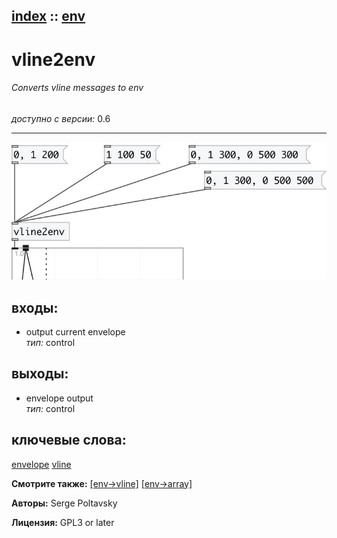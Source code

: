 [index](index.html) :: [env](category_env.html)
---

# vline2env

###### Converts vline messages to env

*доступно с версии:* 0.6

---




[![example](../examples/img/vline2env.jpg)](../examples/pd/vline2env.pd)









## входы:

* output current envelope<br>
_тип:_ control



## выходы:

* envelope output<br>
_тип:_ control



## ключевые слова:

[envelope](keywords/envelope.html)
[vline](keywords/vline.html)



**Смотрите также:**
[\[env-&gt;vline\]](env-%3Evline.html)
[\[env-&gt;array\]](env-%3Earray.html)




**Авторы:** Serge Poltavsky




**Лицензия:** GPL3 or later





